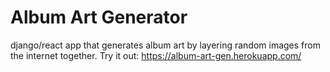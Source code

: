 # Album Art Generator
django/react app that generates album art by layering random images from the internet together.
Try it out: https://album-art-gen.herokuapp.com/
